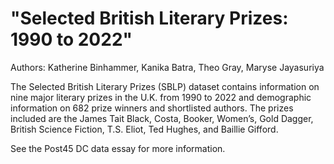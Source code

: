 # "Selected British Literary Prizes: 1990 to 2022"

Authors: Katherine Binhammer, Kanika Batra, Theo Gray, Maryse Jayasuriya

The Selected British Literary Prizes (SBLP) dataset contains information on nine major literary prizes in the U.K. from 1990 to 2022 and demographic information on 682 prize winners and shortlisted authors. The prizes included are the James Tait Black, Costa, Booker, Women’s, Gold Dagger, British Science Fiction, T.S. Eliot, Ted Hughes, and Baillie Gifford.

See the Post45 DC data essay for more information.
